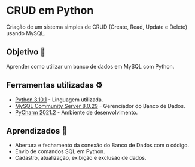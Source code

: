 
# CRUD em Python 

Criação de um sistema simples de CRUD (Create, Read, Update e Delete) usando MySQL.




## Objetivo :dart:

Aprender como utilizar um banco de dados em MySQL com Python.


## Ferramentas utilizadas :gear:

 - [Python 3.10.1](https://www.python.org/downloads/) - Linguagem utilizada.
 - [MySQL Community Server 8.0.29](https://dev.mysql.com/downloads/mysql/) - Gerenciador do Banco de Dados. 
 - [PyCharm 2021.2](https://www.jetbrains.com/pycharm/promo/?msclkid=1e0c43b6165117839e612121f29d2769&utm_source=bing&utm_medium=cpc&utm_campaign=AMER_en_BR_PyCharm_Branded&utm_term=pycharm&utm_content=pycharm) - Ambiente de desenvolvimento.


## Aprendizados :memo:

- Abertura e fechamento da conexão do Banco de Dados com o código.
- Envio de comandos SQL em Python.
- Cadastro, atualização, exibição e exclusão de dados.

